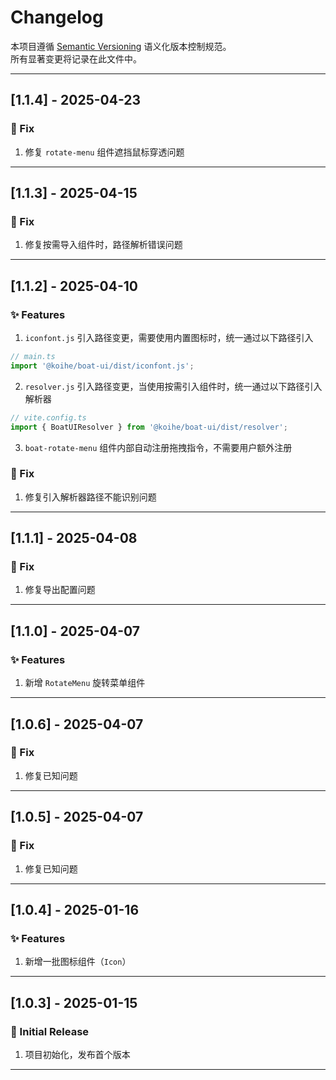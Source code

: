 # Changelog

本项目遵循 [Semantic Versioning](https://semver.org/lang/zh-CN/) 语义化版本控制规范。  
所有显著变更将记录在此文件中。

---

## [1.1.4] - 2025-04-23

### 🐛 Fix

1. 修复 `rotate-menu` 组件遮挡鼠标穿透问题

---

## [1.1.3] - 2025-04-15

### 🐛 Fix

1. 修复按需导入组件时，路径解析错误问题

---

## [1.1.2] - 2025-04-10

### ✨ Features

1. `iconfont.js` 引入路径变更，需要使用内置图标时，统一通过以下路径引入
```javascript
// main.ts
import '@koihe/boat-ui/dist/iconfont.js';
```
2. `resolver.js` 引入路径变更，当使用按需引入组件时，统一通过以下路径引入解析器
```javascript
// vite.config.ts
import { BoatUIResolver } from '@koihe/boat-ui/dist/resolver';
```
3. `boat-rotate-menu` 组件内部自动注册拖拽指令，不需要用户额外注册

### 🐛 Fix

1. 修复引入解析器路径不能识别问题

---

## [1.1.1] - 2025-04-08

### 🐛 Fix

1. 修复导出配置问题

---

## [1.1.0] - 2025-04-07

### ✨ Features

1. 新增 `RotateMenu` 旋转菜单组件

---

## [1.0.6] - 2025-04-07

### 🐛 Fix

1. 修复已知问题

---

## [1.0.5] - 2025-04-07

### 🐛 Fix

1. 修复已知问题

---

## [1.0.4] - 2025-01-16

### ✨ Features

1. 新增一批图标组件（`Icon`）

---

## [1.0.3] - 2025-01-15

### 🎉 Initial Release

1. 项目初始化，发布首个版本

---

<!-- 以下是版本链接占位，可在使用 GitHub Releases 或 tags 后替换 -->
<!--
[Unreleased]: https://github.com/JY-HE/koihe-boat
[1.0.5]: https://github.com/JY-HE/koihe-boat/tree/v1.0.5
[1.0.4]: https://github.com/JY-HE/koihe-boat/tree/v1.0.4
-->
